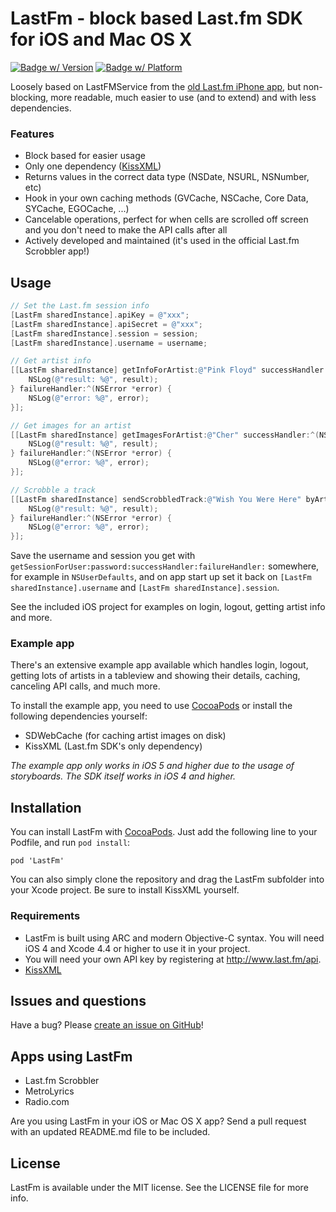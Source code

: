 # LastFm - block based Last.fm SDK for iOS and Mac OS X

[![Badge w/ Version](https://cocoapod-badges.herokuapp.com/v/LastFm/badge.png)](http://cocoadocs.org/docsets/LastFm)
[![Badge w/ Platform](https://cocoapod-badges.herokuapp.com/p/LastFm/badge.svg)](http://cocoadocs.org/docsets/LastFm)

Loosely based on LastFMService from the [old Last.fm iPhone app](https://github.com/lastfm/lastfm-iphone/blob/master/Classes/LastFMService.m), but non-blocking, more readable, much easier to use (and to extend) and with less dependencies.

### Features
- Block based for easier usage
- Only one dependency ([KissXML](https://github.com/robbiehanson/KissXML))
- Returns values in the correct data type (NSDate, NSURL, NSNumber, etc)
- Hook in your own caching methods (GVCache, NSCache, Core Data, SYCache, EGOCache, ...)
- Cancelable operations, perfect for when cells are scrolled off screen and you don't need to make the API calls after all
- Actively developed and maintained (it's used in the official Last.fm Scrobbler app!)

## Usage
```objective-c
// Set the Last.fm session info
[LastFm sharedInstance].apiKey = @"xxx";
[LastFm sharedInstance].apiSecret = @"xxx";
[LastFm sharedInstance].session = session;
[LastFm sharedInstance].username = username;

// Get artist info
[[LastFm sharedInstance] getInfoForArtist:@"Pink Floyd" successHandler:^(NSDictionary *result) {
    NSLog(@"result: %@", result);
} failureHandler:^(NSError *error) {
    NSLog(@"error: %@", error);
}];

// Get images for an artist
[[LastFm sharedInstance] getImagesForArtist:@"Cher" successHandler:^(NSArray *result) {
    NSLog(@"result: %@", result);
} failureHandler:^(NSError *error) {
    NSLog(@"error: %@", error);
}];

// Scrobble a track
[[LastFm sharedInstance] sendScrobbledTrack:@"Wish You Were Here" byArtist:@"Pink Floyd" onAlbum:@"Wish You Were Here" withDuration:534 atTimestamp:(int)[[NSDate date] timeIntervalSince1970] successHandler:^(NSDictionary *result) {
    NSLog(@"result: %@", result);
} failureHandler:^(NSError *error) {
    NSLog(@"error: %@", error);
}];
```

Save the username and session you get with `getSessionForUser:password:successHandler:failureHandler:` somewhere, for example in `NSUserDefaults`, and on app start up set it back on `[LastFm sharedInstance].username` and `[LastFm sharedInstance].session`.

See the included iOS project for examples on login, logout, getting artist info and more.


### Example app
There's an extensive example app available which handles login, logout, getting lots of artists in a tableview and showing their details, caching, canceling API calls, and much more.

To install the example app, you need to use [CocoaPods](http://cocoapods.org) or install the following dependencies yourself:

* SDWebCache (for caching artist images on disk)
* KissXML (Last.fm SDK's only dependency)

_The example app only works in iOS 5 and higher due to the usage of storyboards. The SDK itself works in iOS 4 and higher._


## Installation
You can install LastFm with [CocoaPods](http://cocoapods.org). Just add the following line to your Podfile, and run `pod install`:

    pod 'LastFm'

You can also simply clone the repository and drag the LastFm subfolder into your Xcode project. Be sure to install KissXML yourself.

### Requirements
* LastFm is built using ARC and modern Objective-C syntax. You will need iOS 4 and Xcode 4.4 or higher to use it in your project.
* You will need your own API key by registering at http://www.last.fm/api.
* [KissXML](https://github.com/robbiehanson/KissXML)


## Issues and questions
Have a bug? Please [create an issue on GitHub](https://github.com/gangverk/LastFm/issues)!


## Apps using LastFm
* Last.fm Scrobbler
* MetroLyrics
* Radio.com

Are you using LastFm in your iOS or Mac OS X app? Send a pull request with an updated README.md file to be included.


## License
LastFm is available under the MIT license. See the LICENSE file for more info.
